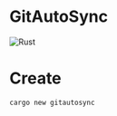 # GitAutoSync
![Rust](https://img.shields.io/badge/rust-%23000000.svg?style=for-the-badge&logo=rust&logoColor=white)

# Create
```shell
cargo new gitautosync 
```

